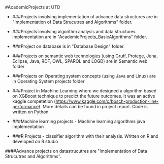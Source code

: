 #AcademicProjects at UTD

- ###Projects involving implementation of advance data structures are in "Implementation of Data Strucutres and Algorithms" folder.

- ###Projects involving algorithm analysis and data structures implementation are in "AcademicProjects_BasicAlgorithms" folder.

- ###Project on database is in "Database Design" folder.

- ###Projects on semantic web technologies (using Gruff, Protege, Jena, Eclipse, Java, RDF, OWL, SPARQL and LOGD) are in Semantic web folder

- ###Projects on Operating system concepts (using Java and Linux) are in Operating System projects folder

- ###Project in Machine Learning where we designed a algorithm based on XGBoost technique to predict the future outcomes. It was an active kaggle competetion (https://www.kaggle.com/c/bosch-production-line-performance). More details can be found in project report. Code is written on Python

- ###Machine learning projects - Machine learning algorithms java implementation 

- ###R Projects - classifier algorithm with their analysis. Written on R and developed on R studio

####Advance projects on datastrucutres are "Implementation of Data Strucutres and Algorithms".